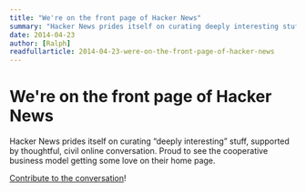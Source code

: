 ```yaml
---
title: "We're on the front page of Hacker News"
summary: "Hacker News prides itself on curating deeply interesting stuff, supported by thoughtful, civil online conversation. Proud to see the cooperative business model getting some love on their home page."
date: 2014-04-23
author: [Ralph]
readfullarticle: 2014-04-23-were-on-the-front-page-of-hacker-news
---
```


# We're on the front page of Hacker News

Hacker News prides itself on curating “deeply interesting” stuff, supported by thoughtful, civil online conversation.  Proud to see the cooperative business model getting some love on their home page.

[Contribute to the conversation](https://news.ycombinator.com/item?id=7634152)!
